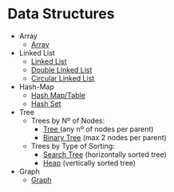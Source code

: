 # Data Structures

  * Array
     * <a href="https://github.com/alvarosf07/computer-science-DSA/tree/DSA-dev/2)%20Data%20Structures/1)%20Array">Array</a>
  * Linked List
     * <a href="https://github.com/alvarosf07/computer-science-DSA/tree/DSA-dev/2)%20Data%20Structures/2)%20Linked%20List">Linked List</a>
     * <a href="">Double Linked List</a>
     * <a href="">Circular Linked List</a>
  * Hash-Map
     * <a href="https://github.com/alvarosf07/computer-science-DSA/tree/DSA-dev/2)%20Data%20Structures/3)%20Hash%20Map">Hash Map/Table</a>
     * <a href="">Hash Set</a>
  * Tree <br/>
     * Trees by Nº of Nodes:
        * <a href="https://github.com/alvarosf07/computer-science-DSA/tree/DSA-dev/2)%20Data%20Structures/4)%20Tree">Tree </a>  (any nº of nodes per parent)
        * <a href="">Binary Tree</a>  (max 2 nodes per parent)
     * Trees by Type of Sorting:
        * <a href="">Search Tree</a>  (horizontally sorted tree) 
        * <a href="">Heap</a>  (vertically sorted tree)
  * Graph
     * <a href="https://github.com/alvarosf07/computer-science-DSA/tree/DSA-dev/2)%20Data%20Structures/5)%20Graph">Graph</a>
